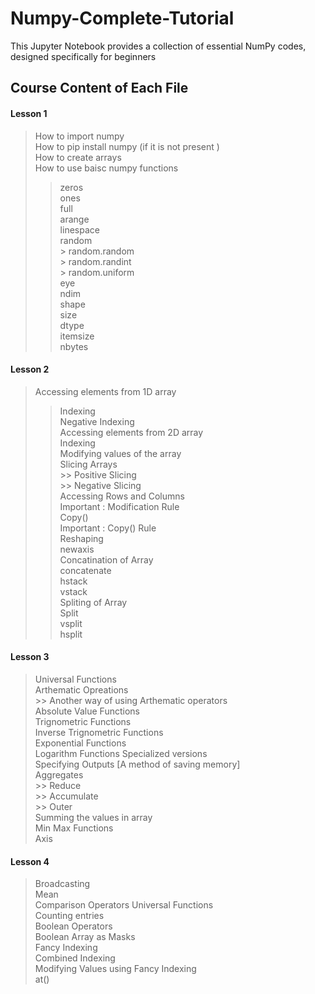 # Numpy-Complete-Tutorial
This Jupyter Notebook provides a collection of essential NumPy codes, designed specifically for beginners

## Course Content of Each File 
#### Lesson 1 
> How to import numpy   
> How to pip install numpy (if it is not present )   
> How to create arrays  
> How to use baisc numpy functions  
 >> zeros   
 >> ones  
 >> full  
 >> arange  
 >> linespace  
 >> random    
      > random.random  
      > random.randint  
      > random.uniform  
 > eye  
 > ndim  
 > shape  
 > size  
 > dtype  
 > itemsize  
 > nbytes
#### Lesson 2
> Accessing elements from 1D array  
  >> Indexing  
  >> Negative Indexing  
> Accessing elements from 2D array  
  >> Indexing  
> Modifying values of the array  
  >> Slicing Arrays  
    >> Positive Slicing  
    >> Negative Slicing  
> Accessing Rows and Columns  
 >> Important : Modification Rule  
> Copy()  
 >> Important : Copy() Rule  
 >> Reshaping  
 >> newaxis  
> Concatination of Array  
  >> concatenate  
  >> hstack  
  >> vstack  
> Spliting of Array  
 >> Split  
   >> vsplit  
   >> hsplit

#### Lesson 3   
> Universal Functions  
> Arthematic Opreations  
    >> Another way of using Arthematic operators  
> Absolute Value Functions  
> Trignometric Functions  
> Inverse Trignometric Functions  
> Exponential Functions  
> Logarithm Functions
> Specialized versions  
> Specifying Outputs [A method of saving memory]  
> Aggregates  
    >> Reduce  
    >> Accumulate  
    >> Outer  
> Summing the values in array  
> Min Max Functions  
> Axis

#### Lesson 4  
> Broadcasting  
> Mean  
> Comparison Operators Universal Functions  
> Counting entries  
> Boolean Operators  
> Boolean Array as Masks  
> Fancy Indexing  
> Combined Indexing  
> Modifying Values using Fancy Indexing  
> at()  
